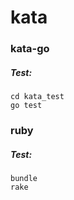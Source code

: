 # kata

### kata-go

##### Test:

```
cd kata_test
go test
```

### ruby

##### Test:

```
bundle
rake
```
